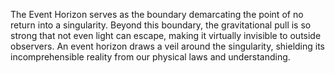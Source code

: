 
The Event Horizon serves as the boundary demarcating the point of no return into a singularity. Beyond this boundary, the gravitational pull is so strong that not even light can escape, making it virtually invisible to outside observers. An event horizon draws a veil around the singularity, shielding its incomprehensible reality from our physical laws and understanding.

